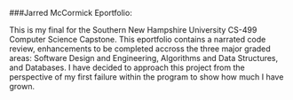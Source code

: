 ###Jarred McCormick Eportfolio:

This is my final for the Southern New Hampshire University CS-499 Computer Science Capstone.
This eportfolio contains a narrated code review, enhancements to be completed accross the 
three major graded areas: Software Design and Engineering, Algorithms and Data Structures,
and Databases.  I have decided to approach this project from the perspective of my first failure
within the program to show how much I have grown.
